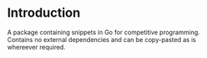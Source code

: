 # Introduction
A package containing snippets in Go for competitive programming. Contains no external dependencies and can be copy-pasted as is whereever required.